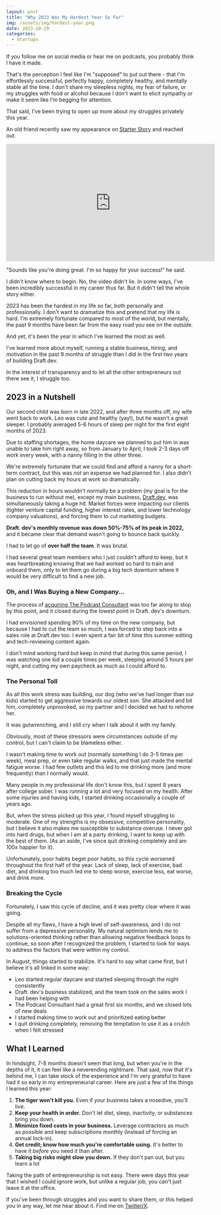 ```yaml
---
layout: post
title: "Why 2023 Was My Hardest Year So Far"
img: /assets/img/hardest-year.png
date: 2023-10-29
categories:
  - Startups
---
```


If you follow me on social media or hear me on podcasts, you probably think I have it made.

That's the perception I feel like I'm "supposed" to put out there - that I'm effortlessly successful, perfectly happy, completely healthy, and mentally stable all the time. I don't share my sleepless nights, my fear of failure, or my struggles with food or alcohol because I don't want to elicit sympathy or make it seem like I'm begging for attention.

That said, I've been trying to open up more about my struggles privately this year.

An old friend recently saw my appearance on [Starter Story](https://www.youtube.com/watch?v=i6kCkGmJc9M) and reached out.

<iframe width="560" height="315" src="https://www.youtube.com/embed/i6kCkGmJc9M?si=s1ywnJMlrw3c1Gh9" title="YouTube video player" frameborder="0" allow="accelerometer; autoplay; clipboard-write; encrypted-media; gyroscope; picture-in-picture; web-share" allowfullscreen></iframe>

"Sounds like you're doing great. I'm so happy for your success!" he said.

I didn't know where to begin. No, the video didn't lie. In some ways, I've been incredibly successful in my career thus far. But it didn't tell the whole story either.

2023 has been the hardest in my life so far, both personally and professionally. I don't want to dramatize this and pretend that my life is hard. I'm extremely fortunate compared to most of the world, but mentally, the past 9 months have been far from the easy road you see on the outside.

And yet, it's been the year in which I've learned the most as well.

I've learned more about myself, running a stable business, hiring, and motivation in the past 9 months of struggle than I did in the first two years of building Draft.dev.

In the interest of transparency and to let all the other entrepreneurs out there see it, I struggle too.

## 2023 in a Nutshell

Our second child was born in late 2022, and after three months off, my wife went back to work. Leo was cute and healthy (yay!), but he wasn't a great sleeper. I probably averaged 5-6 hours of sleep per night for the first eight months of 2023.

Due to staffing shortages, the home daycare we planned to put him in was unable to take him right away, so from January to April, I took 2-3 days off work every week, with a nanny filling in the other three.

We're extremely fortunate that we could find and afford a nanny for a short-term contract, but this was *not* an expense we had planned for. I also didn't plan on cutting back my hours at work so dramatically.

This reduction in hours wouldn't normally be a problem (my goal is for the business to run without me), except my main business, [Draft.dev](https://draft.dev/), was simultaneously taking a huge hit. Market forces were impacting our clients (tighter venture capital funding, higher interest rates, and lower technology company valuations), and forcing them to cut marketing budgets.

**Draft. dev's monthly revenue was down 50%-75% of its peak in 2022,** and it became clear that demand wasn't going to bounce back quickly.

I had to let go of **over half the team**. It was brutal.

I had several great team members who I just couldn't afford to keep, but it was heartbreaking knowing that we had worked so hard to train and onboard them, only to let them go during a big tech downturn where it would be very difficult to find a new job.

### Oh, and I Was Buying a New Company...
The process of [acquiring The Podcast Consultant](https://www.karllhughes.com/posts/acquiring-tpc) was too far along to stop by this point, and it closed during the lowest point in Draft. dev's downturn.

I had envisioned spending 90% of my time on the new company, but because I had to cut the team so much, I was forced to step back into a sales role at Draft.dev too. I even spent a fair bit of time this summer editing and tech-reviewing content again.

I don't mind working hard but keep in mind that during this same period, I was watching one kid a couple times per week, sleeping around 5 hours per night, and cutting my own paycheck as much as I could afford to.

### The Personal Toll
As all this work stress was building, our dog (who we've had longer than our kids) started to get aggressive towards our oldest son. She attacked and bit him, completely unprovoked, so my partner and I decided we had to rehome her.

It was gutwrenching, and I still cry when I talk about it with my family.

Obviously, most of these stressors were circumstances outside of my control, but I can't claim to be blameless either.

I wasn't making time to work out (normally something I do 3-5 times per week), meal prep, or even take regular walks, and that just made the mental fatigue worse. I had few outlets and this led to me drinking more (and more frequently) than I normally would.

Many people in my professional life don't know this, but I spent 8 years after college sober. I was running a lot and very focused on my health. After some injuries and having kids, I started drinking occasionally a couple of years ago. 

But, when the stress picked up this year, I found myself struggling to moderate. One of my strengths is my obsessive, competitive personality, but I believe it also makes me susceptible to substance overuse. I never got into hard drugs, but when I am at a party drinking, I want to keep up with the best of them. (As an aside, I've since quit drinking completely and am 100x happier for it).

Unfortunately, poor habits beget poor habits, so this cycle worsened throughout the first half of the year. Lack of sleep, lack of exercise, bad diet, and drinking too much led me to sleep worse, exercise less, eat worse, and drink more.

### Breaking the Cycle
Fortunately, I saw this cycle of decline, and it was pretty clear where it was going.

Despite all my flaws, I have a high level of self-awareness, and I do not suffer from a depressive personality. My natural optimism lends me to solutions-oriented thinking rather than allowing negative feedback loops to continue, so soon after I recognized the problem, I started to look for ways to address the factors that were within my control.

In August, things started to stabilize. It's hard to say what came first, but I believe it's all linked in some way:

- Leo started regular daycare and started sleeping through the night consistently
- Draft. dev's business stabilized, and the team took on the sales work I had been helping with
- The Podcast Consultant had a great first six months, and we closed lots of new deals
- I started making time to work out and prioritized eating better
- I quit drinking completely, removing the temptation to use it as a crutch when I felt stressed

## What I Learned

In hindsight, 7-8 months doesn't seem that long, but when you're in the depths of it, it can feel like a neverending nightmare. That said, now that it's behind me, I can take stock of the experience and I'm very grateful to have had it so early in my entrepreneurial career. Here are just a few of the things I learned this year:

1. **The tiger won't kill you.** Even if your business takes a nosedive, you'll live.
2. **Keep your health in order.** Don't let diet, sleep, inactivity, or substances bring you down.
3. **Minimize fixed costs in your business.** Leverage contractors as much as possible and keep subscriptions monthly (instead of forcing an annual lock-in).
4. **Get credit; know how much you're comfortable using.** It's better to have it *before* you need it than after.
5. **Taking big risks might slow you down.** If they don't pan out, but you learn a lot

Taking the path of entrepreneurship is not easy. There were days this year that I wished I could ignore work, but unlike a regular job, you can't just leave it at the office.

If you've been through struggles and you want to share them, or this helped you in any way, let me hear about it. Find me on [Twitter/X](https://twitter.com/karllhughes).
